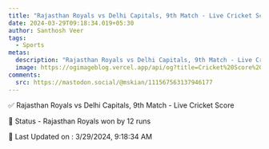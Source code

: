 ```yaml
---
title: "Rajasthan Royals vs Delhi Capitals, 9th Match - Live Cricket Score"
date: 2024-03-29T09:18:34.019+05:30
author: Santhosh Veer
tags:
  - Sports
metas:
  description: "Rajasthan Royals vs Delhi Capitals, 9th Match - Live Cricket Score - Rajasthan Royals won by 12 runs"
  image: https://ogimageblog.vercel.app/api/og?title=Cricket%20Score%20%F0%9F%8F%8F
comments:
  src: https://mastodon.social/@mskian/111567563137946177
---
```


✅ Rajasthan Royals vs Delhi Capitals, 9th Match - Live Cricket Score

📑 Status - Rajasthan Royals won by 12 runs

<!--more-->

📝 Last Updated on : 3/29/2024, 9:18:34 AM
